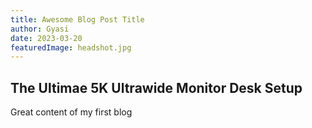 ```yaml
---
title: Awesome Blog Post Title
author: Gyasi 
date: 2023-03-20
featuredImage: headshot.jpg
---
```


## The Ultimae 5K Ultrawide Monitor Desk Setup

Great content of my first blog